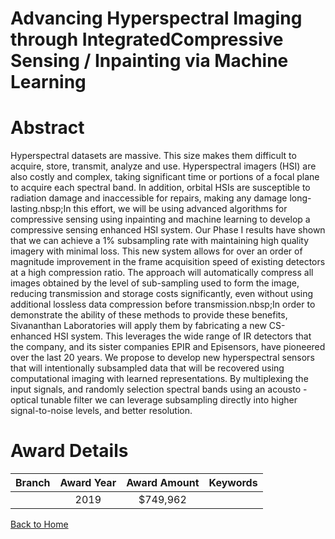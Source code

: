 
Advancing Hyperspectral Imaging through IntegratedCompressive Sensing / Inpainting via Machine Learning
=======================================================================================================

# Abstract


Hyperspectral datasets are massive. This size makes them difficult to acquire, store, transmit, analyze and use. Hyperspectral imagers (HSI) are also costly and complex, taking significant time or portions of a focal plane to acquire each spectral band. In addition, orbital HSIs are susceptible to radiation damage and inaccessible for repairs, making any damage long-lasting.nbsp;In this effort, we will be using advanced algorithms for compressive sensing using inpainting and machine learning to develop a compressive sensing enhanced HSI system. Our Phase I results have shown that we can achieve a 1% subsampling rate with maintaining high quality imagery with minimal loss. This new system allows for over an order of magnitude improvement in the frame acquisition speed of existing detectors at a high compression ratio. The approach will automatically compress all images obtained by the level of sub-sampling used to form the image, reducing transmission and storage costs significantly, even without using additional lossless data compression before transmission.nbsp;In order to demonstrate the ability of these methods to provide these benefits, Sivananthan Laboratories will apply them by fabricating a new CS-enhanced HSI system. This leverages the wide range of IR detectors that the company, and its sister companies EPIR and Episensors, have pioneered over the last 20 years. We propose to develop new hyperspectral sensors that will intentionally subsampled data that will be recovered using computational imaging with learned representations. By multiplexing the input signals, and randomly selection spectral bands using an acousto -optical tunable filter we can leverage subsampling directly into higher signal-to-noise levels, and better resolution.  

# Award Details

|Branch|Award Year|Award Amount|Keywords|
| :---: | :---: | :---: | :---: |
||2019|$749,962||
  
  


[Back to Home](https://github.com/chrischow/dod_sbir_awards#397)